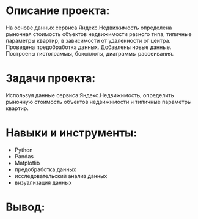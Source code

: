 # Описание проекта: #
На основе данных сервиса Яндекс.Недвижимость определена рыночная стоимость объектов недвижимости разного типа, типичные параметры квартир, в зависимости от удаленности от центра. Проведена предобработка данных. Добавлены новые данные. Построены гистограммы, боксплоты, диаграммы рассеивания.

# Задачи проекта: #
Используя данные сервиса Яндекс.Недвижимость, определить рыночную стоимость объектов недвижимости и типичные параметры квартир.

# Навыки и инструменты: #
* Python
* Pandas
* Matplotlib
* предобработка данных
* исследовательский анализ данных
* визуализация данных

# Вывод: #
